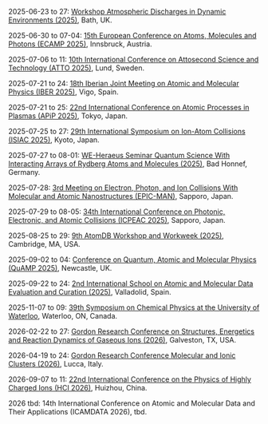 2025-06-23 to 27: [Workshop Atmospheric Discharges in Dynamic Environments (2025)](https://ctrwiae.org/events "This workshop focuses on atmospheric discharges, covering plasma dynamics, lightning physics, and electromagnetic effects. Topics include plasma modeling, discharge diagnostics, and applications in meteorology and aerospace, emphasizing experimental and computational studies of atmospheric plasmas."), Bath, UK.

2025-06-30 to 07-04: [15th European Conference on Atoms, Molecules and Photons (ECAMP 2025)](https://ecamp15.org "ECAMP 2025 focuses on atomic, molecular, and photonic physics, covering quantum optics, plasma interactions, and molecular dynamics. Topics include photon-matter interactions, cold atoms, and applications in quantum technologies, emphasizing experimental and theoretical advancements."), Innsbruck, Austria.

2025-07-06 to 11: [10th International Conference on Attosecond Science and Technology (ATTO 2025)](http://attox.se "ATTO 2025 focuses on attosecond science, covering ultrafast laser pulses, electron dynamics, and time-resolved spectroscopy. Topics include attosecond pulse generation, quantum coherence, and applications in chemistry and materials, emphasizing experimental and theoretical advancements in ultrafast phenomena."), Lund, Sweden.

2025-07-21 to 24: [18th Iberian Joint Meeting on Atomic and Molecular Physics (IBER 2025)](https://iber2025.webs5.uvigo.es "IBER 2025 focuses on atomic and molecular physics, covering plasma interactions, spectroscopy, and collision dynamics. Topics include plasma chemistry, astrophysical molecules, and applications in materials science, emphasizing experimental and theoretical atomic and molecular studies."), Vigo, Spain.

2025-07-21 to 25: [22nd International Conference on Atomic Processes in Plasmas (APiP 2025)](https://yebisu.ils.uec.ac.jp/apip2025/ "APiP 2025 focuses on atomic processes in plasmas, covering ionization, recombination, and spectral modeling. Topics include plasma diagnostics, astrophysical plasmas, and applications in fusion and materials processing, emphasizing atomic physics in plasma environments."), Tokyo, Japan.

2025-07-25 to 27: [29th International Symposium on Ion-Atom Collisions (ISIAC 2025)](https://ion-beam.jp/isiac2025/ "ISIAC 2025 focuses on ion-atom collisions, covering charge transfer, ionization, and scattering processes. Topics include plasma diagnostics, astrophysical applications, and materials analysis, emphasizing experimental and theoretical studies of ion-atom interaction dynamics in plasmas."), Kyoto, Japan.

2025-07-27 to 08-01: [WE-Heraeus Seminar Quantum Science With Interacting Arrays of Rydberg Atoms and Molecules (2025)](https://www.we-heraeus-stiftung.de/veranstaltungen/quantum-science-with-interacting-arrays-of-rydberg-atoms-and-molecules/ "This seminar focuses on Rydberg atoms and molecules, covering quantum simulation, Rydberg interactions, and quantum information processing. Topics include quantum computing, many-body physics, and applications in quantum technologies, emphasizing experimental and theoretical Rydberg quantum systems."), Bad Honnef, Germany.

2025-07-28: [3rd Meeting on Electron, Photon, and Ion Collisions With Molecular and Atomic Nanostructures (EPIC-MAN)](https://epic-man3.sciencesconf.org "EPIC-MAN 2025 focuses on electron, photon, and ion collisions with nanostructures, covering scattering, excitation, and ionization processes. Topics include nanoscale plasma interactions, applications in materials science and nanotechnology, emphasizing experimental and theoretical collision dynamics."), Sapporo, Japan.

2025-07-29 to 08-05: [34th International Conference on Photonic, Electronic, and Atomic Collisions (ICPEAC 2025)](https://icpeac2025.jp "ICPEAC 2025 focuses on photonic, electronic, and atomic collisions, covering scattering, ionization, and plasma interactions. Topics include laser-induced processes, astrophysical applications, and materials analysis, emphasizing experimental and theoretical collision dynamics in plasmas."), Sapporo, Japan.

2025-08-25 to 29: [9th AtomDB Workshop and Workweek (2025)](https://etix.com/ticket/p/63582623/ "The AtomDB workshop focuses on atomic databases for plasmas, covering spectral modeling, ionization, and recombination data. Topics include applications in astrophysical plasmas, fusion research, and plasma diagnostics, emphasizing computational tools for accurate atomic data in plasma simulations."), Cambridge, MA, USA.

2025-09-02 to 04: [Conference on Quantum, Atomic and Molecular Physics (QuAMP 2025)](https://iop.eventsair.com/quamp2025/ "QuAMP 2025 explores quantum, atomic, and molecular physics, covering quantum dynamics, spectroscopy, and cold atoms. Topics include applications in quantum technologies, chemical physics, and astrophysics, emphasizing experimental and theoretical advances in atomic and molecular systems."), Newcastle, UK.

2025-09-22 to 24: [2nd International School on Atomic and Molecular Data Evaluation and Curation (2025)](https://eventos.uva.es/129130/detail/2nd-international-school-on-atomic-and-molecular-data-evaluation-and-curation.html "This school focuses on atomic and molecular data curation, covering spectral databases, collision data, and plasma modeling. Topics include applications in astrophysics, fusion, and plasma diagnostics, emphasizing computational and experimental methods for accurate data evaluation."), Valladolid, Spain.

2025-11-07 to 09: [39th Symposium on Chemical Physics at the University of Waterloo](https://scp.uwaterloo.ca/ "Focuses on chemical physics, covering molecular dynamics, spectroscopy, and quantum chemistry. Topics include photochemical reactions, intermolecular interactions, and computational modeling, with applications in materials and biological systems, emphasizing experimental and theoretical insights."), Waterloo, ON, Canada.

2026-02-22 to 27: [Gordon Research Conference on Structures, Energetics and Reaction Dynamics of Gaseous Ions (2026)](https://www.grc.org/structures-energetics-and-reaction-dynamics-of-gaseous-ions-conference/2026/ "Explores gaseous ion chemistry and dynamics. Topics include ion structures, reaction mechanisms, and computational modeling of energetics in plasma and gas-phase systems."), Galveston, TX, USA.

2026-04-19 to 24: [Gordon Research Conference Molecular and Ionic Clusters (2026)](https://grc.org/molecular-and-ionic-clusters-conference/2026/ "This conference explores molecular and ionic clusters, covering cluster dynamics, quantum chemistry, and spectroscopy. Topics include applications in atmospheric chemistry, nanotechnology, and catalysis, emphasizing experimental and computational studies of cluster structures and interactions."), Lucca, Italy.

2026-09-07 to 11: [22nd International Conference on the Physics of Highly Charged Ions (HCI 2026)](https://indico.impcas.ac.cn/event/75/ "HCI 2026 explores highly charged ions, covering atomic collisions, spectroscopy, and plasma interactions. Topics include applications in astrophysics, fusion plasmas, and materials science, emphasizing experimental and theoretical studies of highly charged ion dynamics."), Huizhou, China.

2026 tbd: 14th International Conference on Atomic and Molecular Data and Their Applications (ICAMDATA 2026), tbd.

